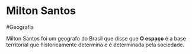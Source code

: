 # Milton Santos
#Geografia 

Milton Santos foi um geografo do Brasil que disse que **O espaço** é a base territorial que historicamente determina e é determinada pela sociedade.
